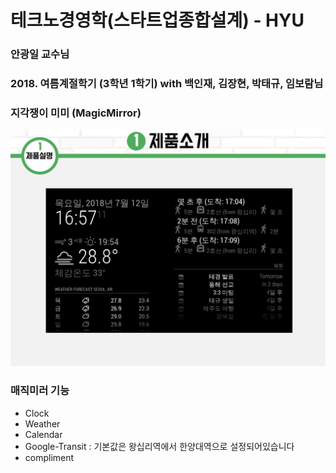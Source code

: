 # 테크노경영학(스타트업종합설계) - HYU
### 안광일 교수님
### 2018. 여름계절학기 (3학년 1학기) with 백인재, 김장현, 박태규, 임보람님

### 지각쟁이 미미 (MagicMirror)
![Me-Mi](/assets/presentation.png)

### 매직미러 기능
- Clock
- Weather
- Calendar
- Google-Transit : 기본값은 왕십리역에서 한양대역으로 설정되어있습니다
- compliment
